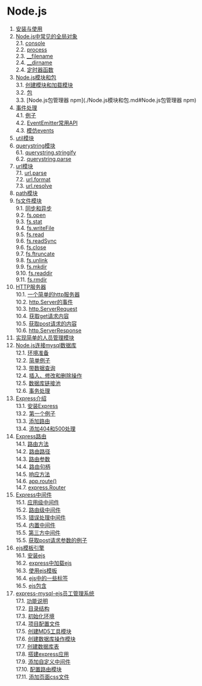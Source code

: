 # Node.js
1. [安装与使用](./安装与使用.md#安装与使用)    
2. [Node.js中常见的全局对象](./Node.js中常见的全局对象.md#nodejs中常见的全局对象)    
 2.1. [console](./Node.js中常见的全局对象.md#console)    
 2.2. [process](./Node.js中常见的全局对象.md#process)    
 2.3. [__filename](./Node.js中常见的全局对象.md#__filename)    
 2.4. [__dirname](./Node.js中常见的全局对象.md#__dirname)    
 2.4. [定时器函数](./Node.js中常见的全局对象.md#定时器函数)    
3. [Node.js模块和包](./Node.js模块和包.md#nodejs模块和包)    
 3.1. [创建模块和加载模块](./Node.js模块和包.md#创建模块和加载模块)    
 3.2. [包](./Node.js模块和包.md#包)    
 3.3. [Node.js包管理器 npm](./Node.js模块和包.md#Node.js包管理器 npm)    
4. [事件处理](./Node.js中的事件处理.md#nodejs中的事件处理)    
 4.1. [例子](./Node.js中的事件处理.md#一个简单的例子)    
 4.2. [EventEmitter常用API](./Node.js中的事件处理.md#eventemitter常用api)    
 4.3. [模仿events](./Node.js中的事件处理.md#模仿events)    
5. [util模块](./util模块.md#nodejs中util模块)    
6. [querystring模块](./querystring模块.md#querystring模块)    
 6.1. [querystring.stringify](./querystring模块.md#querystringstringify)    
 6.2. [querystring.parse](./querystring模块.md#querystringparse)    
7. [url模块](./url模块.md#url模块)    
 7.1. [url.parse](./url模块.md#urlparse)    
 7.2. [url.format](./url模块.md#urlformat)    
 7.3. [url.resolve](./url模块.md#urlresolve)    
8. [path模块](./path模块.md#path路径模块)    
9. [fs文件模块](./fs文件模块.md#fs文件系统模块)    
 9.1. [同步和异步](./fs文件模块.md#同步和异步)    
 9.2. [fs.open](./fs文件模块.md#fsopen)    
 9.3. [fs.stat](./fs文件模块.md#fsstat)    
 9.4. [fs.writeFile](./fs文件模块.md#fswriteFile)    
 9.5. [fs.read](./fs文件模块.md#fsread)    
 9.6. [fs.readSync](./fs文件模块.md#fsreadSync)    
 9.6. [fs.close](./fs文件模块.md#fsclose)    
 9.7. [fs.ftruncate](./fs文件模块.md#fsftruncate)    
 9.8. [fs.unlink](./fs文件模块.md#fsunlink)    
 9.9. [fs.mkdir](./fs文件模块.md#fsmkdir)    
 9.10. [fs.readdir](./fs文件模块.md#fsreaddir)    
 9.11. [fs.rmdir](./fs文件模块.md#fsrmdir)    
10. [HTTP服务器](./HTTP服务器.md#http服务器)    
 10.1. [一个简单的http服务器](./HTTP服务器.md#一个简单的http服务器)    
 10.2. [http.Server的事件](./HTTP服务器.md#httpserver的事件)    
 10.3. [http.ServerRequest](./HTTP服务器.md#httpserverrequest)    
 10.4. [获取get请求内容](./HTTP服务器.md#获取get请求内容)    
 10.5. [获取post请求的内容](./HTTP服务器.md#获取post请求的内容)    
 10.6. [http.ServerResponse](./HTTP服务器.md#httpserverresponse)    
11. [实现简单的人员管理模块](./实现简单的人员管理模块.md#实现简单的人员管理模块)    
12. [Node.js连接mysql数据库](./Node.js连接mysql数据库.md#nodejs连接mysql数据库)    
 12.1. [环境准备](./Node.js连接mysql数据库.md#环境准备)    
 12.2. [简单例子](./Node.js连接mysql数据库.md#简单例子)    
 12.3. [带数据查询](./Node.js连接mysql数据库.md#带数据查询)    
 12.4. [插入、修改和删除操作](./Node.js连接mysql数据库.md#插入修改和删除操作)    
 12.5. [数据库链接池](./Node.js连接mysql数据库.md#数据库链接池)    
 12.6. [事务处理](./Node.js连接mysql数据库.md#事务处理)    
13. [Express介绍](./Express开始.md#express介绍)    
 13.1. [安装Express](./Express开始.md#安装express)    
 13.2. [第一个例子](./Express开始.md#第一个例子)    
 13.3. [添加路由](./Express开始.md#添加路由)    
 13.4. [添加404和500处理](./Express开始.md#添加404和500处理)    
14. [Express路由](./Express路由.md#express路由)    
 14.1. [路由方法](./Express路由.md#路由方法)    
 14.2. [路由路径](./Express路由.md#路由路径)    
 14.3. [路由参数](./Express路由.md#路由参数)    
 14.4. [路由句柄](./Express路由.md#路由句柄)    
 14.5. [响应方法](./Express路由.md#响应方法)    
 14.6. [app.route()](./Express路由.md#approute)    
 14.7. [express.Router](./Express路由.md#expressrouter)    
15. [Express中间件](./Express中间件.md#express中间件)    
 15.1. [应用级中间件](./Express中间件.md#应用级中间件)    
 15.2. [路由级中间件](./Express中间件.md#路由级中间件)    
 15.3. [错误处理中间件](./Express中间件.md#错误处理中间件)    
 15.4. [内置中间件](./Express中间件.md#内置中间件)    
 15.5. [第三方中间件](./Express中间件.md#第三方中间件)    
 15.5. [获取post请求参数的例子](./Express中间件.md#获取post请求参数的例子)    
16. [ejs模板引擎](./ejs模板引擎.md#ejs模板引擎)    
 16.1. [安装ejs](./ejs模板引擎.md#安装ejs)    
 16.2. [express中加载ejs](./ejs模板引擎.md#express中加载ejs)    
 16.3. [使用ejs模板](./ejs模板引擎.md#使用ejs模板)    
 16.4. [ejs中的一些标签](./ejs模板引擎.md#ejs中的一些标签)    
 16.5. [ejs包含](./ejs模板引擎.md#ejs包含)    
17. [express-mysql-ejs员工管理系统](./express-mysql-ejs员工管理系统.md#express-mysql-ejs员工管理系统)    
 17.1. [功能说明](./express-mysql-ejs员工管理系统.md#功能说明)    
 17.2. [目录结构](./express-mysql-ejs员工管理系统.md#目录结构)    
 17.3. [初始化环境](./express-mysql-ejs员工管理系统.md#初始化环境)    
 17.4. [项目配置文件](./express-mysql-ejs员工管理系统.md#项目配置文件)    
 17.5. [创建MD5工具模块](./express-mysql-ejs员工管理系统.md#创建md5工具模块)    
 17.6. [创建数据库操作模块](./express-mysql-ejs员工管理系统.md#创建数据库操作模块)    
 17.7. [创建数据库表](./express-mysql-ejs员工管理系统.md#创建数据库表)    
 17.8. [搭建express应用](./express-mysql-ejs员工管理系统.md#搭建express应用)    
 17.9. [添加自定义中间件](./express-mysql-ejs员工管理系统.md#添加自定义中间件)    
 17.10. [配置路由模块](./express-mysql-ejs员工管理系统.md#配置路由模块)    
 17.11. [添加页面css文件](./express-mysql-ejs员工管理系统.md#添加页面css文件)    
